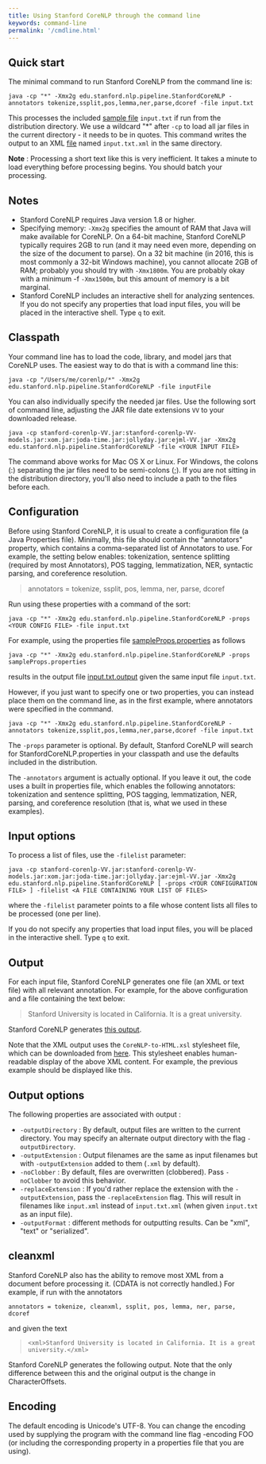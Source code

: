 ```yaml
---
title: Using Stanford CoreNLP through the command line
keywords: command-line
permalink: '/cmdline.html'
---
```


## Quick start

The minimal command to run Stanford CoreNLP from the command line is:

```
java -cp "*" -Xmx2g edu.stanford.nlp.pipeline.StanfordCoreNLP -annotators tokenize,ssplit,pos,lemma,ner,parse,dcoref -file input.txt
```

This processes the included [sample file](files/input.txt) `input.txt` if run from the distribution directory. We use a wildcard "*" after `-cp` to load all jar files in the current directory - it needs to be in quotes. This command writes the output to an XML [file](files/input.txt.xml.txt) named `input.txt.xml` in the same directory.

**Note** : Processing a short text like this is very inefficient. It takes a minute to load everything before processing begins. You should batch your processing.

## Notes
* Stanford CoreNLP requires Java version 1.8 or higher.
* Specifying memory: `-Xmx2g` specifies the amount of RAM that Java will make available for CoreNLP. On a 64-bit machine, Stanford CoreNLP typically requires 2GB to run (and it may need even more, depending on the size of the document to parse). On a 32 bit machine (in 2016, this is most commonly a 32-bit Windows machine), you cannot allocate 2GB of RAM; probably you should try with `-Xmx1800m`. You are probably okay with a minimum -f `-Xmx1500m`, but this amount of memory is a bit marginal.
* Stanford CoreNLP includes an interactive shell for analyzing sentences. If you do not specify any properties that load input files, you will be placed in the interactive shell. Type `q` to exit.

## Classpath

Your command line has to load the code, library, and model jars that CoreNLP uses. The easiest way to do that is with a command line this:

```
java -cp "/Users/me/corenlp/*" -Xmx2g edu.stanford.nlp.pipeline.StanfordCoreNLP -file inputFile
```

You can also individually specify the needed jar files. Use the following sort of command line, adjusting the JAR file date extensions `VV` to your downloaded release.


```
java -cp stanford-corenlp-VV.jar:stanford-corenlp-VV-models.jar:xom.jar:joda-time.jar:jollyday.jar:ejml-VV.jar -Xmx2g edu.stanford.nlp.pipeline.StanfordCoreNLP -file <YOUR INPUT FILE>
```

The command above works for Mac OS X or Linux. For Windows, the colons (:) separating the jar files need to be semi-colons (;). If you are not sitting in the distribution directory, you'll also need to include a path to the files before each.

## Configuration

Before using Stanford CoreNLP, it is usual to create a configuration file (a Java Properties file). Minimally, this file should contain the "annotators" property, which contains a comma-separated list of Annotators to use. For example, the setting below enables: tokenization, sentence splitting (required by most Annotators), POS tagging, lemmatization, NER, syntactic parsing, and coreference resolution.

> annotators = tokenize, ssplit, pos, lemma, ner, parse, dcoref

Run using these properties with a command of the sort:

```
java -cp "*" -Xmx2g edu.stanford.nlp.pipeline.StanfordCoreNLP -props <YOUR CONFIG FILE> -file input.txt
```

For example, using the properties file [sampleProps.properties](files/sampleProps.properties) as follows

```
java -cp "*" -Xmx2g edu.stanford.nlp.pipeline.StanfordCoreNLP -props sampleProps.properties
```

results in the output file [input.txt.output](files/input.txt.output) given the same input file `input.txt`.

However, if you just want to specify one or two properties, you can instead place them on the command line, as in the first example, where annotators were specified in the command.

```
java -cp "*" -Xmx2g edu.stanford.nlp.pipeline.StanfordCoreNLP -annotators tokenize,ssplit,pos,lemma,ner,parse,dcoref -file input.txt
```

The `-props` parameter is optional. By default, Stanford CoreNLP will search for StanfordCoreNLP.properties in your classpath and use the defaults included in the distribution.

The `-annotators` argument is actually optional. If you leave it out, the code uses a built in properties file, which enables the following annotators: tokenization and sentence splitting, POS tagging, lemmatization, NER, parsing, and coreference resolution (that is, what we used in these examples).


## Input options

To process a list of files, use the `-filelist` parameter:

```
java -cp stanford-corenlp-VV.jar:stanford-corenlp-VV-models.jar:xom.jar:joda-time.jar:jollyday.jar:ejml-VV.jar -Xmx2g edu.stanford.nlp.pipeline.StanfordCoreNLP [ -props <YOUR CONFIGURATION FILE> ] -filelist <A FILE CONTAINING YOUR LIST OF FILES>
```

where the `-filelist` parameter points to a file whose content lists all files to be processed (one per line).

If you do not specify any properties that load input files, you will be placed in the interactive shell. Type `q` to exit.

## Output

For each input file, Stanford CoreNLP generates one file (an XML or text file) with all relevant annotation. For example, for the above configuration and a file containing the text below:

> Stanford University is located in California. It is a great university.

Stanford CoreNLP generates [this output](files/input.txt.output).

Note that the XML output uses the `CoreNLP-to-HTML.xsl` stylesheet file, which can be downloaded from [here](files/CoreNLP-to-HTML.xsl). This stylesheet enables human-readable display of the above XML content. For example, the previous example should be displayed like this.

## Output options

The following properties are associated with output :

* `-outputDirectory` : By default, output files are written to the current directory. You may specify an alternate output directory with the flag `-outputDirectory`. 
* `-outputExtension` : Output filenames are the same as input filenames but with `-outputExtension` added to them (`.xml` by default). 
* `-noClobber` : By default, files are overwritten (clobbered). Pass `-noClobber` to avoid this behavior. 
* `-replaceExtension` : If you'd rather replace the extension with the `-outputExtension`, pass the `-replaceExtension` flag. This will result in filenames like `input.xml` instead of `input.txt.xml` (when given `input.txt` as an input file).
* `-outputFormat` : different methods for outputting results.  Can be "xml", "text" or "serialized".

## cleanxml

Stanford CoreNLP also has the ability to remove most XML from a document before processing it. (CDATA is not correctly handled.) For example, if run with the annotators

```
annotators = tokenize, cleanxml, ssplit, pos, lemma, ner, parse, dcoref
```

and given the text
> `<xml>Stanford University is located in California. It is a great university.</xml>`

Stanford CoreNLP generates the following output. Note that the only difference between this and the original output is the change in CharacterOffsets. 

## Encoding

The default encoding is Unicode's UTF-8. You can change the encoding used by supplying the program with the command line flag -encoding FOO (or including the corresponding property in a properties file that you are using).
